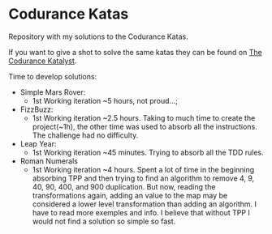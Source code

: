 # Codurance Katas

Repository with my solutions to the Codurance Katas. 

If you want to give a shot to solve the same katas they can be found on [The Codurance Katalyst](https://katalyst.codurance.com/). 

Time to develop solutions:
 - Simple Mars Rover:
   - 1st Working iteration ~5 hours, not proud...;
 - FizzBuzz:
   - 1st Working iteration ~2.5 hours. Taking to much time to create the project(~1h), the other time was used to absorb all the instructions. The challenge had no difficulty.
 - Leap Year:
   - 1st Working iteration ~45 minutes. Trying to absorb all the TDD rules.
 - Roman Numerals
   - 1st Working iteration ~4 hours. Spent a lot of time in the beginning absorbing TPP and then trying to find an algorithm to remove 4, 9, 40, 90, 400, and 900 duplication. But now, reading the transformations again, adding an value to the map may be considered a lower level transformation than adding an algorithm. I have to read more exemples and info. I believe that without TPP I would not find a solution so simple so fast.
